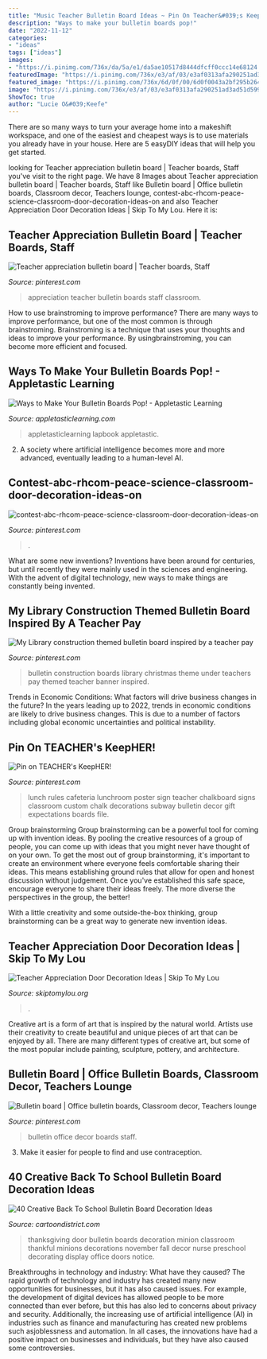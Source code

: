```yaml
---
title: "Music Teacher Bulletin Board Ideas ~ Pin On Teacher&#039;s Keepher!"
description: "Ways to make your bulletin boards pop!"
date: "2022-11-12"
categories:
- "ideas"
tags: ["ideas"]
images:
- "https://i.pinimg.com/736x/da/5a/e1/da5ae10517d8444dfcff0ccc14e68124.jpg"
featuredImage: "https://i.pinimg.com/736x/e3/af/03/e3af0313afa290251ad3ad51d599f6cd.jpg"
featured_image: "https://i.pinimg.com/736x/6d/0f/00/6d0f0043a2bf295b26491369e93302d3.jpg"
image: "https://i.pinimg.com/736x/e3/af/03/e3af0313afa290251ad3ad51d599f6cd.jpg"
ShowToc: true
author: "Lucie O&#039;Keefe"
---
```



There are so many ways to turn your average home into a makeshift workspace, and one of the easiest and cheapest ways is to use materials you already have in your house. Here are 5 easyDIY ideas that will help you get started.

	

		
looking for Teacher appreciation bulletin board | Teacher boards, Staff you've visit to the right page. We have 8 Images about Teacher appreciation bulletin board | Teacher boards, Staff like Bulletin board | Office bulletin boards, Classroom decor, Teachers lounge, contest-abc-rhcom-peace-science-classroom-door-decoration-ideas-on and also Teacher Appreciation Door Decoration Ideas | Skip To My Lou. Here it is:
		
    
## Teacher Appreciation Bulletin Board | Teacher Boards, Staff

<img loading=lazy src="https://i.pinimg.com/736x/59/3c/ce/593ccee93eba51fdd2183f89c33943c8--teacher-boards-teacher-appreciation.jpg" onerror="this.onerror=null;this.src='https://tse2.mm.bing.net/th?id=OIP.OZBL5FS01nciiDcTkoGZfgHaJ3&amp;pid=15.1';" alt="Teacher appreciation bulletin board | Teacher boards, Staff">

_Source: pinterest.com_

>appreciation teacher bulletin boards staff classroom. 

	

How to use brainstroming to improve performance?
There are many ways to improve performance, but one of the most common is through brainstroming. Brainstroming is a technique that uses your thoughts and ideas to improve your performance. By usingbrainstroming, you can become more efficient and focused.

    
## Ways To Make Your Bulletin Boards Pop! - Appletastic Learning

<img loading=lazy src="https://appletasticlearning.com/wp-content/uploads/2015/01/Bulletin-Boards.jpg" onerror="this.onerror=null;this.src='https://tse1.mm.bing.net/th?id=OIP.Vqqebxu6kq1ExOPd2gLQ3wHaEc&amp;pid=15.1';" alt="Ways to Make Your Bulletin Boards Pop! - Appletastic Learning">

_Source: appletasticlearning.com_

>appletasticlearning lapbook appletastic. 

	

2. A society where artificial intelligence becomes more and more advanced, eventually leading to a human-level AI. 

    
## Contest-abc-rhcom-peace-science-classroom-door-decoration-ideas-on

<img loading=lazy src="https://i.pinimg.com/736x/6d/0f/00/6d0f0043a2bf295b26491369e93302d3.jpg" onerror="this.onerror=null;this.src='https://tse3.mm.bing.net/th?id=OIP.lSNI_SJi_yJCmBxvp48MGQHaJ4&amp;pid=15.1';" alt="contest-abc-rhcom-peace-science-classroom-door-decoration-ideas-on">

_Source: pinterest.com_

>. 

	

What are some new inventions?
Inventions have been around for centuries, but until recently they were mainly used in the sciences and engineering. With the advent of digital technology, new ways to make things are constantly being invented.

    
## My Library Construction Themed Bulletin Board Inspired By A Teacher Pay

<img loading=lazy src="https://i.pinimg.com/736x/18/25/e8/1825e8da2858cfce55653912585fb6e4.jpg" onerror="this.onerror=null;this.src='https://tse2.mm.bing.net/th?id=OIP.naM2dGT5aEakUMoDLEYWSwHaNK&amp;pid=15.1';" alt="My Library construction themed bulletin board inspired by a teacher pay">

_Source: pinterest.com_

>bulletin construction boards library christmas theme under teachers pay themed teacher banner inspired. 

	

Trends in Economic Conditions: What factors will drive business changes in the future?
In the years leading up to 2022, trends in economic conditions are likely to drive business changes. This is due to a number of factors including global economic uncertainties and political instability.

    
## Pin On TEACHER&#039;s KeepHER!

<img loading=lazy src="https://i.pinimg.com/736x/e3/af/03/e3af0313afa290251ad3ad51d599f6cd.jpg" onerror="this.onerror=null;this.src='https://tse1.mm.bing.net/th?id=OIP.aqxrAsqt0HltYQDOgEOw0AHaJX&amp;pid=15.1';" alt="Pin on TEACHER&#039;s KeepHER!">

_Source: pinterest.com_

>lunch rules cafeteria lunchroom poster sign teacher chalkboard signs classroom custom chalk decorations subway bulletin decor gift expectations boards file. 

	

Group brainstorming
Group brainstorming can be a powerful tool for coming up with invention ideas. By pooling the creative resources of a group of people, you can come up with ideas that you might never have thought of on your own.
To get the most out of group brainstorming, it's important to create an environment where everyone feels comfortable sharing their ideas. This means establishing ground rules that allow for open and honest discussion without judgement. Once you've established this safe space, encourage everyone to share their ideas freely. The more diverse the perspectives in the group, the better!

With a little creativity and some outside-the-box thinking, group brainstorming can be a great way to generate new invention ideas.

    
## Teacher Appreciation Door Decoration Ideas | Skip To My Lou

<img loading=lazy src="https://www.skiptomylou.org/wp-content/uploads/2010/04/TeacherDoorspreadingwingsbutterflies.jpg" onerror="this.onerror=null;this.src='https://tse4.mm.bing.net/th?id=OIP.frWpC4DpMFnBKg1HBiHfuAHaNj&amp;pid=15.1';" alt="Teacher Appreciation Door Decoration Ideas | Skip To My Lou">

_Source: skiptomylou.org_

>. 

	

Creative art is a form of art that is inspired by the natural world. Artists use their creativity to create beautiful and unique pieces of art that can be enjoyed by all. There are many different types of creative art, but some of the most popular include painting, sculpture, pottery, and architecture.

    
## Bulletin Board | Office Bulletin Boards, Classroom Decor, Teachers Lounge

<img loading=lazy src="https://i.pinimg.com/736x/da/5a/e1/da5ae10517d8444dfcff0ccc14e68124.jpg" onerror="this.onerror=null;this.src='https://tse2.mm.bing.net/th?id=OIP.GfElj_romxn4RmH26Tn1xgHaNK&amp;pid=15.1';" alt="Bulletin board | Office bulletin boards, Classroom decor, Teachers lounge">

_Source: pinterest.com_

>bulletin office decor boards staff. 

	

3. Make it easier for people to find and use contraception.

    
## 40 Creative Back To School Bulletin Board Decoration Ideas

<img loading=lazy src="http://www.cartoondistrict.com/wp-content/uploads/2018/09/Back-To-School-Bulletin-Board-Decoration-Ideas12.jpg" onerror="this.onerror=null;this.src='https://tse2.mm.bing.net/th?id=OIP.NjnhWhItNASiaHhZ3HfvmAHaJ4&amp;pid=15.1';" alt="40 Creative Back To School Bulletin Board Decoration Ideas">

_Source: cartoondistrict.com_

>thanksgiving door bulletin boards decoration minion classroom thankful minions decorations november fall decor nurse preschool decorating display office doors notice. 

	

Breakthroughs in technology and industry: What have they caused?
The rapid growth of technology and industry has created many new opportunities for businesses, but it has also caused issues. For example, the development of digital devices has allowed people to be more connected than ever before, but this has also led to concerns about privacy and security. Additionally, the increasing use of artificial intelligence (AI) in industries such as finance and manufacturing has created new problems such asjoblessness and automation. In all cases, the innovations have had a positive impact on businesses and individuals, but they have also caused some controversies.

